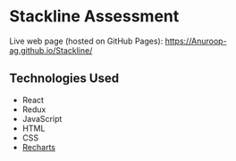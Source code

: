 # Stackline Assessment 

Live web page (hosted on GitHub Pages): https://Anuroop-ag.github.io/Stackline/


## Technologies Used

- React
- Redux
- JavaScript
- HTML
- CSS
- [Recharts](http://recharts.org/en-US/)
